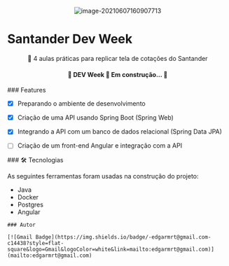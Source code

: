 <p align="center"><img src="https://i.ibb.co/nDZ7v0Z/image-20210607160907713.png" alt="image-20210607160907713" border="0"></p>



#  Santander Dev Week

<p align="center">🚀 4 aulas práticas para replicar tela de cotações do Santander</p>

<h4 align="center">  🚧  DEV Week 🚀 Em construção...  🚧 </h4>

\### Features 

- [x] Preparando o ambiente de desenvolvimento
- [x] Criação de uma API usando Spring Boot (Spring Web)
- [x] Integrando a API com um banco de dados relacional (Spring Data JPA)
- [ ] Criação de um front-end Angular e integração com a API



\### 🛠 Tecnologias

As seguintes ferramentas foram usadas na construção do projeto:

- Java
- Docker
- Postgres
- Angular



```
### Autor

[![Gmail Badge](https://img.shields.io/badge/-edgarmrt@gmail.com-c14438?style=flat-square&logo=Gmail&logoColor=white&link=mailto:edgarmrt@gmail.com)](mailto:edgarmrt@gmail.com)
```